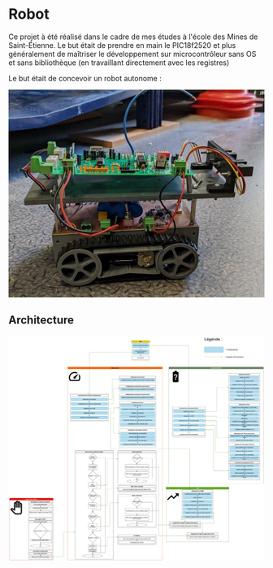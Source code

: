 # Robot

Ce projet à été réalisé dans le cadre de mes études à l'école des Mines de Saint-Étienne. Le but était de prendre en main le PIC18f2520 et plus généralement de maîtriser le développement sur microcontrôleur sans OS et sans bibliothèque (en travaillant directement avec les registres)

Le but était de concevoir un robot autonome :

![robot](.git-assets/robot.png)

## Architecture

![architecture](.git-assets/architecture.png)
